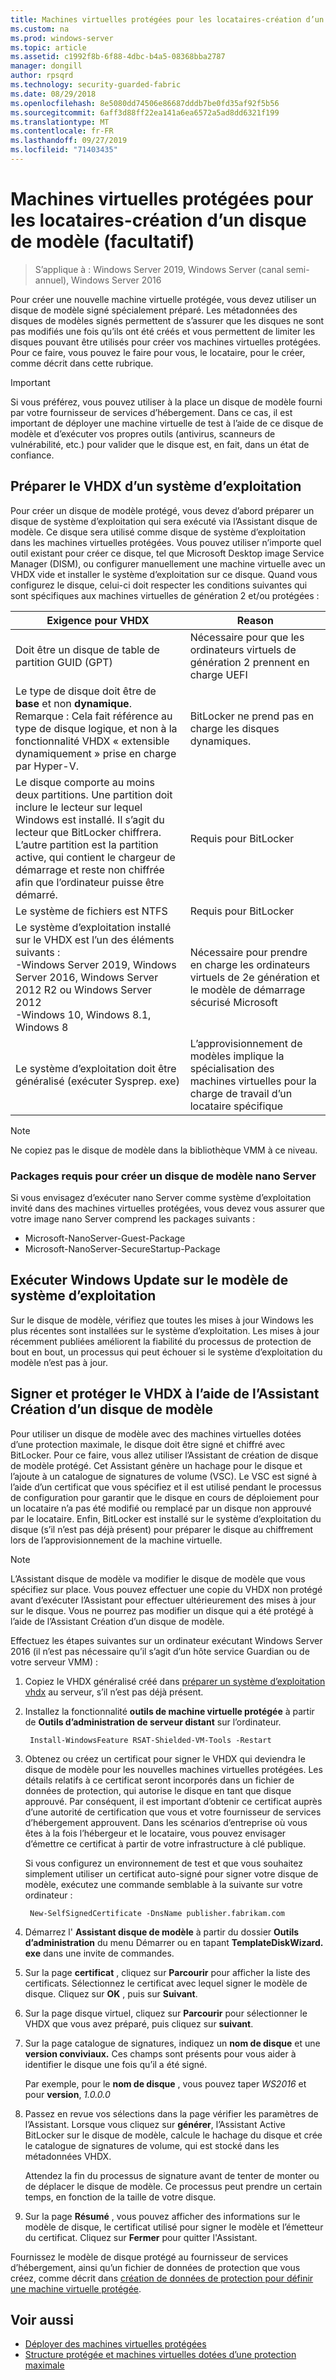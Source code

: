 ```yaml
---
title: Machines virtuelles protégées pour les locataires-création d’un disque de modèle-facultatif
ms.custom: na
ms.prod: windows-server
ms.topic: article
ms.assetid: c1992f8b-6f88-4dbc-b4a5-08368bba2787
manager: dongill
author: rpsqrd
ms.technology: security-guarded-fabric
ms.date: 08/29/2018
ms.openlocfilehash: 8e5080dd74506e86687dddb7be0fd35af92f5b56
ms.sourcegitcommit: 6aff3d88ff22ea141a6ea6572a5ad8dd6321f199
ms.translationtype: MT
ms.contentlocale: fr-FR
ms.lasthandoff: 09/27/2019
ms.locfileid: "71403435"
---
```

# <a name="shielded-vms-for-tenants---creating-a-template-disk-optional"></a>Machines virtuelles protégées pour les locataires-création d’un disque de modèle (facultatif)

>S’applique à : Windows Server 2019, Windows Server (canal semi-annuel), Windows Server 2016

Pour créer une nouvelle machine virtuelle protégée, vous devez utiliser un disque de modèle signé spécialement préparé. Les métadonnées des disques de modèles signés permettent de s’assurer que les disques ne sont pas modifiés une fois qu’ils ont été créés et vous permettent de limiter les disques pouvant être utilisés pour créer vos machines virtuelles protégées. Pour ce faire, vous pouvez le faire pour vous, le locataire, pour le créer, comme décrit dans cette rubrique. 

> [!IMPORTANT]
> Si vous préférez, vous pouvez utiliser à la place un disque de modèle fourni par votre fournisseur de services d’hébergement. Dans ce cas, il est important de déployer une machine virtuelle de test à l’aide de ce disque de modèle et d’exécuter vos propres outils (antivirus, scanneurs de vulnérabilité, etc.) pour valider que le disque est, en fait, dans un état de confiance.

## <a name="prepare-an-operating-system-vhdx"></a>Préparer le VHDX d’un système d’exploitation

Pour créer un disque de modèle protégé, vous devez d’abord préparer un disque de système d’exploitation qui sera exécuté via l’Assistant disque de modèle. Ce disque sera utilisé comme disque de système d’exploitation dans les machines virtuelles protégées. Vous pouvez utiliser n’importe quel outil existant pour créer ce disque, tel que Microsoft Desktop image Service Manager (DISM), ou configurer manuellement une machine virtuelle avec un VHDX vide et installer le système d’exploitation sur ce disque. Quand vous configurez le disque, celui-ci doit respecter les conditions suivantes qui sont spécifiques aux machines virtuelles de génération 2 et/ou protégées : 

| Exigence pour VHDX | Reason |
|-----------|----|
|Doit être un disque de table de partition GUID (GPT) | Nécessaire pour que les ordinateurs virtuels de génération 2 prennent en charge UEFI|
|Le type de disque doit être de **base** et non **dynamique**. <br>Remarque : Cela fait référence au type de disque logique, et non à la fonctionnalité VHDX « extensible dynamiquement » prise en charge par Hyper-V. | BitLocker ne prend pas en charge les disques dynamiques.|
|Le disque comporte au moins deux partitions. Une partition doit inclure le lecteur sur lequel Windows est installé. Il s’agit du lecteur que BitLocker chiffrera. L’autre partition est la partition active, qui contient le chargeur de démarrage et reste non chiffrée afin que l’ordinateur puisse être démarré.|Requis pour BitLocker|
|Le système de fichiers est NTFS | Requis pour BitLocker|
|Le système d’exploitation installé sur le VHDX est l’un des éléments suivants :<br>-Windows Server 2019, Windows Server 2016, Windows Server 2012 R2 ou Windows Server 2012 <br>-Windows 10, Windows 8.1, Windows 8| Nécessaire pour prendre en charge les ordinateurs virtuels de 2e génération et le modèle de démarrage sécurisé Microsoft|
|Le système d’exploitation doit être généralisé (exécuter Sysprep. exe) | L’approvisionnement de modèles implique la spécialisation des machines virtuelles pour la charge de travail d’un locataire spécifique| 

> [!NOTE]
> Ne copiez pas le disque de modèle dans la bibliothèque VMM à ce niveau. 

### <a name="required-packages-to-create-a-nano-server-template-disk"></a>Packages requis pour créer un disque de modèle nano Server

Si vous envisagez d’exécuter nano Server comme système d’exploitation invité dans des machines virtuelles protégées, vous devez vous assurer que votre image nano Server comprend les packages suivants :

- Microsoft-NanoServer-Guest-Package
- Microsoft-NanoServer-SecureStartup-Package

## <a name="run-windows-update-on-the-template-operating-system"></a>Exécuter Windows Update sur le modèle de système d’exploitation

Sur le disque de modèle, vérifiez que toutes les mises à jour Windows les plus récentes sont installées sur le système d’exploitation. Les mises à jour récemment publiées améliorent la fiabilité du processus de protection de bout en bout, un processus qui peut échouer si le système d’exploitation du modèle n’est pas à jour.

## <a name="sign-and-protect-the-vhdx-with-the-template-disk-wizard"></a>Signer et protéger le VHDX à l’aide de l’Assistant Création d’un disque de modèle

Pour utiliser un disque de modèle avec des machines virtuelles dotées d’une protection maximale, le disque doit être signé et chiffré avec BitLocker. Pour ce faire, vous allez utiliser l’Assistant de création de disque de modèle protégé. Cet Assistant génère un hachage pour le disque et l’ajoute à un catalogue de signatures de volume (VSC). Le VSC est signé à l’aide d’un certificat que vous spécifiez et il est utilisé pendant le processus de configuration pour garantir que le disque en cours de déploiement pour un locataire n’a pas été modifié ou remplacé par un disque non approuvé par le locataire. Enfin, BitLocker est installé sur le système d’exploitation du disque (s’il n’est pas déjà présent) pour préparer le disque au chiffrement lors de l’approvisionnement de la machine virtuelle.

> [!NOTE]
> L’Assistant disque de modèle va modifier le disque de modèle que vous spécifiez sur place. Vous pouvez effectuer une copie du VHDX non protégé avant d’exécuter l’Assistant pour effectuer ultérieurement des mises à jour sur le disque. Vous ne pourrez pas modifier un disque qui a été protégé à l’aide de l’Assistant Création d’un disque de modèle.

Effectuez les étapes suivantes sur un ordinateur exécutant Windows Server 2016 (il n’est pas nécessaire qu’il s’agit d’un hôte service Guardian ou de votre serveur VMM) :

1. Copiez le VHDX généralisé créé dans [préparer un système d’exploitation vhdx](#prepare-an-operating-system-vhdx) au serveur, s’il n’est pas déjà présent.

2. Installez la fonctionnalité **outils de machine virtuelle protégée** à partir de **Outils d’administration de serveur distant** sur l’ordinateur.

        Install-WindowsFeature RSAT-Shielded-VM-Tools -Restart

3. Obtenez ou créez un certificat pour signer le VHDX qui deviendra le disque de modèle pour les nouvelles machines virtuelles protégées. Les détails relatifs à ce certificat seront incorporés dans un fichier de données de protection, qui autorise le disque en tant que disque approuvé. Par conséquent, il est important d’obtenir ce certificat auprès d’une autorité de certification que vous et votre fournisseur de services d’hébergement approuvent. Dans les scénarios d’entreprise où vous êtes à la fois l’hébergeur et le locataire, vous pouvez envisager d’émettre ce certificat à partir de votre infrastructure à clé publique.

    Si vous configurez un environnement de test et que vous souhaitez simplement utiliser un certificat auto-signé pour signer votre disque de modèle, exécutez une commande semblable à la suivante sur votre ordinateur :

        New-SelfSignedCertificate -DnsName publisher.fabrikam.com

4. Démarrez l' **Assistant disque de modèle** à partir du dossier **Outils d’administration** du menu Démarrer ou en tapant **TemplateDiskWizard. exe** dans une invite de commandes.

5. Sur la page **certificat** , cliquez sur **Parcourir** pour afficher la liste des certificats. Sélectionnez le certificat avec lequel signer le modèle de disque. Cliquez sur **OK** , puis sur **Suivant**.

6. Sur la page disque virtuel, cliquez sur **Parcourir** pour sélectionner le VHDX que vous avez préparé, puis cliquez sur **suivant**.

7. Sur la page catalogue de signatures, indiquez un **nom de disque** et une **version conviviaux.** Ces champs sont présents pour vous aider à identifier le disque une fois qu’il a été signé.

    Par exemple, pour le **nom de disque** , vous pouvez taper _WS2016_ et pour **version**, _1.0.0.0_

8. Passez en revue vos sélections dans la page vérifier les paramètres de l’Assistant. Lorsque vous cliquez sur **générer**, l’Assistant Active BitLocker sur le disque de modèle, calcule le hachage du disque et crée le catalogue de signatures de volume, qui est stocké dans les métadonnées VHDX.

    Attendez la fin du processus de signature avant de tenter de monter ou de déplacer le disque de modèle. Ce processus peut prendre un certain temps, en fonction de la taille de votre disque. 

9. Sur la page **Résumé** , vous pouvez afficher des informations sur le modèle de disque, le certificat utilisé pour signer le modèle et l’émetteur du certificat. Cliquez sur **Fermer** pour quitter l'Assistant.


Fournissez le modèle de disque protégé au fournisseur de services d’hébergement, ainsi qu’un fichier de données de protection que vous créez, comme décrit dans [création de données de protection pour définir une machine virtuelle protégée](guarded-fabric-tenant-creates-shielding-data.md).

## <a name="see-also"></a>Voir aussi

- [Déployer des machines virtuelles protégées](guarded-fabric-configuration-scenarios-for-shielded-vms-overview.md)
- [Structure protégée et machines virtuelles dotées d’une protection maximale](guarded-fabric-and-shielded-vms-top-node.md)

